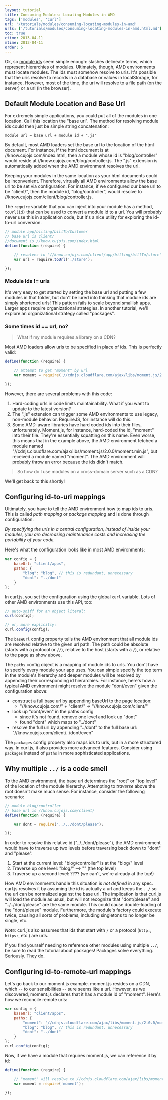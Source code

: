 ```yaml
---
layout: tutorial
title: Consuming Modules: Locating Modules in AMD
tags: ['modules', 'curl']
url: '/tutorials/modules/consuming-locating-modules-in-amd'
urls: ['/tutorials/modules/consuming-locating-modules-in-amd.html.md']
toc: true
ctime: 2013-04-11
mtime: 2013-04-11
order: 5
---
```


Ok, so [module ids](./consuming-modules-module-ids.html.md) seem simple enough:
slashes delineate terms, which represent hierarchies of modules.  Ultimately,
though, AMD environments must locate modules.  The ids must somehow resolve
to uris.  It's possible that the uris resolve to records in a database
or values in localStorage, for instance.  However, most of the time, the
uri will resolve to a file path (on the server) or a url (in the browser).

## Default Module Location and Base Url

For extremely simple applications, you could put all of the modules in
one location. Call this location the "base url".  The method for resolving
module ids could then just be simple string concatenation:

```
module url = base url + module id + ".js"
```

By default, most AMD loaders set the base url to the location of the html
document.  For instance, if the html document is at
//know.cujojs.com/index.html, then a module whose id is "blog/controller"
would reside at //know.cujojs.com/blog/controller.js.  The ".js"
extension is automatically added when the AMD environment resolves the url.

Keeping your modules in the same location as your html documents could be
inconvenient.  Therefore, virtually all AMD environments allow the base url
to be set via configuration.  For instance, if we configured our base url to
be "client/", then the module id, "blog/controller", would resolve to
//know.cujojs.com/client/blog/controller.js.

The `require` variable that you can inject into your module has a method,
`toUrl(id)` that can be used to convert a module id to a url.  You will
probably never use this in application code, but it's a nice utility for
exploring the id-to-url conversion.

```js
// module app/billing/billTo/Customer
// base url is client/
//document is //know.cujojs.com/index.html
define(function (require) {

	// resolves to "//know.cujojs.com/client/app/billing/billTo/store"
	var url = require.toUrl('./store');

});
```

### Module ids != urls

It's very easy to get started by setting the base url and putting a few
modules in that folder, but don't be lured into thinking that module ids
are simply shortened urls!  This pattern fails to scale beyond smallish
apps.  Larger apps require organizational strategies.  In another tutorial,
we'll explore an organizational strategy called "packages".

### Some times id == url, no?

> What if my module requires a library on a CDN?

Most AMD loaders allow urls to be specified in place of ids.  This is perfectly
valid:

```js
define(function (require) {

	// attempt to get "moment" by url
	var moment = require('//cdnjs.cloudflare.com/ajax/libs/moment.js/2.0.0/moment.min.js');

});
```

However, there are several problems with this code:

1.	Hard-coding urls in code limits maintainability. What if you want to update
	to the latest version?
2.	The ".js" extension can trigger some AMD environments to use legacy,
	non-module behavior.  RequireJS, for instance will do this.
3.	Some AMD-aware libraries have hard coded ids into their files,
	unfortunately.  Moment.js, for instance, hard-coded the id, "moment"
	into their file.  They're essentially squatting on this name.  Even worse,
	this means that in the example above, the AMD environment fetched a
	module named
	"//cdnjs.cloudflare.com/ajax/libs/moment.js/2.0.0/moment.min.js", but
	received a module named "moment".  The AMD environment will probably
	throw an error because the ids didn't match.

> So how do I use modules on a cross-domain server such as a CDN?

We'll get back to this shortly!

## Configuring id-to-uri mappings

Ultimately, you have to tell the AMD environment how to map ids to uris.
This is called _path mapping_ or _package mapping_ and is done through
configuration.

_By specifying the urls in a central configuration, instead of inside your
modules, you are decreasing maintenance costs and increasing the portability
of your code._

Here's what the configuration looks like in most AMD environments:

```js
var config = {
	baseUrl: "client/apps",
	paths: {
		"blog": "blog", // this is redundant, unnecessary
		"dont": "../dont"
	}
};
```

In curl.js, you set the configuration using the global `curl` variable.
Lots of other AMD environments use this API, too:

```js
// auto-sniff for an object literal:
curl(config);

// or, more explicitly:
curl.config(config);
```

The `baseUrl` config property tells the AMD environment that all module ids
are resolved relative to the given url path.  The path could be absolute
(starts with a protocol or `//`), relative to the host (starts with a `/`),
or relative to the page as show above.

The `paths` config object is a mapping of module ids to urls.  You don't have
to specify every module your app uses.  You can simple specify the top term
in the module's hierarchy and deeper modules will be resolved by appending
their corresponding id  hierarchies.  For instance, here's how a typical
AMD environment might resolve the module "dont/even" given the configuration
above:

* construct a full base url by appending baseUrl to the page location:
	* "//know.cujojs.com/" + "client/" => "//know.cujojs.com/client/"
* look up "dont/even" in the paths config
	* since it's not found, remove one level and look up "dont"
	* found "dont" which maps to "../dont"
* resolve the full url by appending "../dont" to the full base url:
	"//know.cujojs.com/client/../dont/even"

The `packages` config property also maps ids to urls, but in a more structured
way.  In curl.js, it also provides more advanced features.  Consider using
`packages` instead of `paths` in more sophisticated applications.

## Why multiple `../` is a code smell

To the AMD environment, the base url determines the "root" or "top level" of
the location of the module hierarchy.  Attempting to *traverse* above the
root doesn't make much sense.  For instance, consider the following scenario:

```js
// module blog/controller
// base url is //know.cujojs.com/client/
define(function (require) {

	var dont = require("../../dont/please");

});
```

In order to resolve this relative id ("../../dont/please"), the AMD
environment would have to traverse up two levels before traversing back
down to "dont" and "please".

1. Start at the current level: "blog/controller" is at the "blog/" level
2. Traverse up one level: "blog/" --> "" (the top level)
3. Traverse up a second level: ???? (we can't, we're already at the top!)

How AMD environments handle this situation is *not defined* in any spec.
curl.js resolves it by assuming the id is actually a url and keeps the `../` so
the url can be normalized against the base url.  The implication is that
curl.js will load the module as usual, but will not recognize that "dont/please"
and "../../dont/please" are the same module.  This could cause double-loading
of the "dont/please" module. Furthermore, the module's factory could execute
twice, causing all sorts of problems, including singletons to no longer be
single, etc.

_Note:_ curl.js also assumes that ids that start with `/` or a protocol
(`http:`, `https:`, etc.) are urls.

If you find yourself needing to reference other modules using multiple `../`,
be sure to read the tutorial about packages!  Packages solve everything.
Seriously.  They do.

## Configuring id-to-remote-url mappings

Let's go back to our moment.js example.  moment.js resides on a CDN, which
-- to our sensibilities -- sure seems like a url.  However, as we discovered,
moment.js declares that it has a module id of "moment".  Here's how we
reconcile remote urls:

```js
var config = {
	baseUrl: "client/apps",
	paths: {
		"moment": "//cdnjs.cloudflare.com/ajax/libs/moment.js/2.0.0/moment.min.js",
		"blog": "blog", // this is redundant, unnecessary
		"dont": "../dont"
	}
};
curl.config(config);
```

Now, if we have a module that requires moment.js, we can reference it by id:

```js
define(function (require) {

	// "moment" will resolve to //cdnjs.cloudflare.com/ajax/libs/moment.js/2.0.0/moment.min.js
	var moment = require('moment');

});
```
